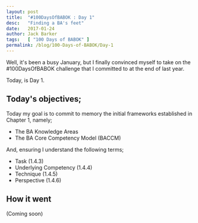 ```yaml
---
layout: post
title:  "#100DaysOfBABOK : Day 1"
desc:   "Finding a BA's feet"
date:   2017-01-24
author: Jack Barker
tags:   [ "100 Days of BABOK" ]
permalink: /blog/100-Days-of-BABOK/Day-1
---
```


Well, it's been a busy January, but I finally convinced myself to take on the #100DaysOfBABOK challenge that I committed to at the end of last year.

Today, is Day 1.

## Today's objectives;

Today my goal is to commit to memory the initial frameworks established in Chapter 1, namely;

- The BA Knowledge Areas
- The BA Core Competency Model (BACCM)

And, ensuring I understand the following terms;

- Task (1.4.3)
- Underlying Competency (1.4.4)
- Technique (1.4.5)
- Perspective (1.4.6)

## How it went

(Coming soon)